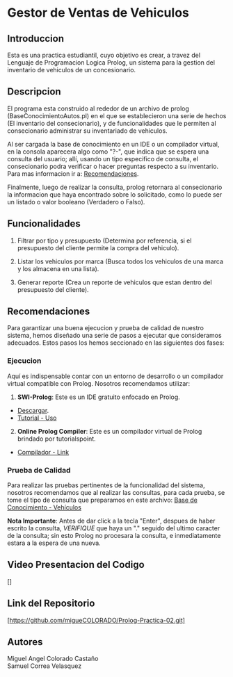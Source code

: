 # Gestor de Ventas de Vehiculos
## Introduccion
Esta es una practica estudiantil, cuyo objetivo es crear, a travez del Lenguaje de Programacion Logica Prolog, un sistema para la gestion del inventario de vehiculos de un concesionario.  

## Descripcion
El programa esta construido al rededor de un archivo de prolog (BaseConocimientoAutos.pl) en el que se establecieron una serie de hechos (El inventario del consecionario), y de funcionalidades que le permiten al consecionario administrar su inventariado de vehiculos. 

Al ser cargada la base de conocimiento en un IDE o un compilador virtual, en la consola aparecera algo como "?-", que indica que se espera una consulta del usuario; allí, usando un tipo especifico de consulta, el consecionario podra verificar o hacer preguntas respecto a su inventario. Para mas informacion ir a: [Recomendaciones](#recomendaciones).

Finalmente, luego de realizar la consulta, prolog retornara al consecionario la informacion que haya encontrado sobre lo solicitado, como lo puede ser un listado o valor booleano (Verdadero o Falso).

## Funcionalidades
1. Filtrar por tipo y presupuesto (Determina por referencia, si el presupuesto del cliente permite la compra del vehiculo).

2. Listar los vehiculos por marca (Busca todos los vehiculos de una marca y los almacena en una lista).

3. Generar reporte (Crea un reporte de vehiculos que estan dentro del presupuesto del cliente).  

## Recomendaciones
Para garantizar una buena ejecucion y prueba de calidad de nuestro sistema, hemos diseñado una serie de pasos a ejecutar que consideramos adecuados. Estos pasos los hemos seccionado en las siguientes dos fases:

### Ejecucion
Aquí es indispensable contar con un entorno de desarrollo o un compilador virtual compatible con Prolog. Nosotros recomendamos utilizar:

1. **SWI-Prolog**: Este es un IDE gratuito enfocado en Prolog. 
- [Descargar](https://www.swi-prolog.org/.).
- [Tutorial - Uso](https://youtu.be/hRqA1vO9nxE)

2. **Online Prolog Compiler**: Este es un compilador virtual de Prolog brindado por tutorialspoint.
- [Compilador - Link](https://acortar.link/mEiVrp)

### Prueba de Calidad
Para realizar las pruebas pertinentes de la funcionalidad del sistema, nosotros recomendamos que al realizar las consultas, para cada prueba, se tome el tipo de consulta que preparamos en este archivo: [Base de Conocimiento - Vehículos](Programas/ConsultasProlog.txt)

**Nota Importante**: Antes de dar click a la tecla "Enter", despues de haber escrito la consulta, *VERIFIQUE* que haya un "." seguido del ultimo caracter de la consulta; sin esto Prolog no procesara la consulta, e inmediatamente estara a la espera de una nueva. 

## Video Presentacion del Codigo
[]

## Link del Repositorio
[https://github.com/migueCOLORADO/Prolog-Practica-02.git]

## Autores
Miguel Angel Colorado Castaño <br>
Samuel Correa Velasquez
